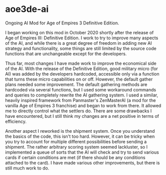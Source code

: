 # aoe3de-ai
Ongoing AI Mod for Age of Empires 3 Definitive Edition.

I began working on this mod in October 2020 shortly after the release of Age of Empires III: Definitive Edition. I work to try to improve many aspects of the AI, and while there is a great degree of freedom in adding new AI strategy and functionality, some things are still limited by the source code functions that are unchangeable except for the developers.

Thus far, most changes I have made work to improve the economical side of the AI. With the release of the Definitive Edition, good military micro (for AI) was added by the developers hardcoded, accessible only via a function that turns these micro capabilities on or off. However, the default gather plans needed some improvement. The default gathering methods are hardcoded via several functions, but I used some workaround commands and queries to completely rewrite the AI gathering system. I used a similar, heavily inspired framework from Panmaster's ZenMasterAI (a mod for the vanilla Age of Empires 3 franchise) and began to work from there. It allowed me to directly control what the settlers do. There are some drawbacks I have encountered, but I still think my changes are a net positive in terms of efficiency.

Another aspect I reworked is the shipment system. Once you understand the basics of the code, this isn't too hard. However, it can be tricky when you try to account for multiple different possibilities before sending a shipment. The rather arbitrary scoring system seemed lackluster, so I implemented a queue of sorts that the AI will check and try to send various cards if certain conditions are met (if there should be any conditions attached to the card).
I have made various other improvements, but there is still much work to do.
